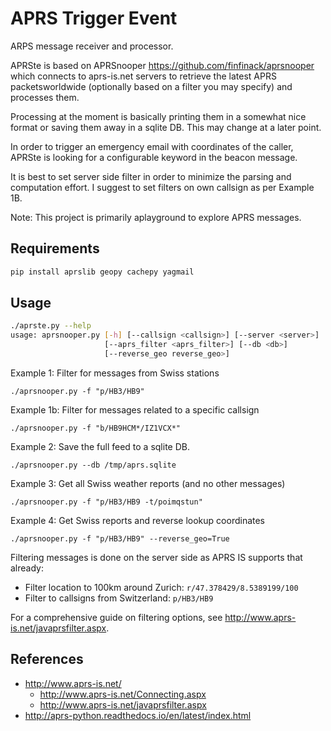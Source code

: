 APRS Trigger Event
==========

ARPS message receiver and processor.

APRSte is based on APRSnooper https://github.com/finfinack/aprsnooper which connects to aprs-is.net servers to retrieve the latest APRS packetsworldwide (optionally based on a filter you may specify) and processes them.

Processing at the moment is basically printing them in a somewhat nice format
or saving them away in a sqlite DB. This may change at a later point.

In order to trigger an emergency email with coordinates of the caller, APRSte is looking for a configurable keyword in the beacon message.

It is best to set server side filter in order to minimize the parsing and computation effort. I suggest to set filters on own callsign as per Example 1B.

Note: This project is primarily aplayground to explore APRS messages.



Requirements
------------

```bash
pip install aprslib geopy cachepy yagmail
```

Usage
-----

```bash
./aprste.py --help
usage: aprsnooper.py [-h] [--callsign <callsign>] [--server <server>]
                     [--aprs_filter <aprs_filter>] [--db <db>]
                     [--reverse_geo reverse_geo>]
```

Example 1: Filter for messages from Swiss stations

    ./aprsnooper.py -f "p/HB3/HB9"
    
Example 1b: Filter for messages related to a specific callsign

    ./aprsnooper.py -f "b/HB9HCM*/IZ1VCX*"

Example 2: Save the full feed to a sqlite DB.

    ./aprsnooper.py --db /tmp/aprs.sqlite

Example 3: Get all Swiss weather reports (and no other messages)

    ./aprsnooper.py -f "p/HB3/HB9 -t/poimqstun"

Example 4: Get Swiss reports and reverse lookup coordinates

    ./aprsnooper.py -f "p/HB3/HB9" --reverse_geo=True

Filtering messages is done on the server side as APRS IS supports that already:

- Filter location to 100km around Zurich: `r/47.378429/8.5389199/100`
- Filter to callsigns from Switzerland: `p/HB3/HB9`

For a comprehensive guide on filtering options, see http://www.aprs-is.net/javaprsfilter.aspx.

References
----------

- http://www.aprs-is.net/
    - http://www.aprs-is.net/Connecting.aspx
    - http://www.aprs-is.net/javaprsfilter.aspx
- http://aprs-python.readthedocs.io/en/latest/index.html
